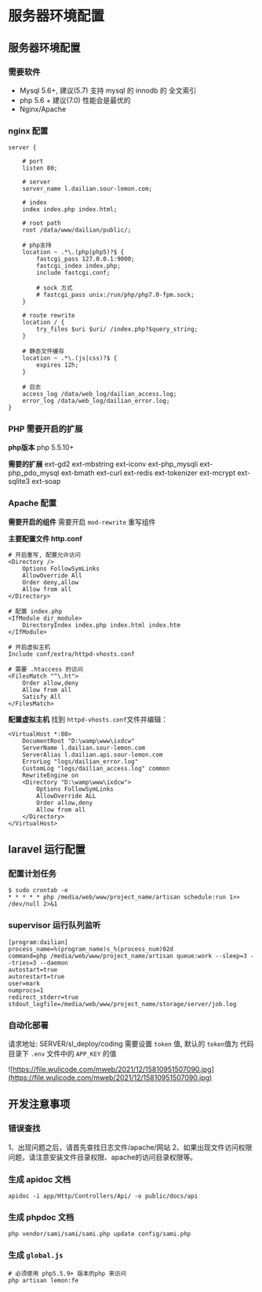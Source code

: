 # 服务器环境配置

## 服务器环境配置

### 需要软件

- Mysql 5.6+, 建议(5.7) 支持 mysql 的 innodb 的 全文索引
- php 5.6 + 建议(7.0) 性能会是最优的
- Nginx/Apache

### nginx 配置

```
server {

    # port
    listen 80;

    # server
    server_name l.dailian.sour-lemon.com;

    # index
    index index.php index.html;

    # root path
    root /data/www/dailian/public/;

    # php支持
    location ~ .*\.(php|php5)?$ {
        fastcgi_pass 127.0.0.1:9000;
        fastcgi_index index.php;
        include fastcgi.conf;

        # sock 方式
        # fastcgi_pass unix:/run/php/php7.0-fpm.sock;
    }

    # route rewrite
    location / {
        try_files $uri $uri/ /index.php?$query_string;
    }

    # 静态文件缓存
    location ~ .*\.(js|css)?$ {
        expires 12h;
    }

    # 日志
    access_log /data/web_log/dailian_access.log;
    error_log /data/web_log/dailian_error.log;
}
```

### PHP 需要开启的扩展

**php版本** php 5.5.10+

**需要的扩展** ext-gd2 ext-mbstring ext-iconv ext-php_mysqli ext-php_pdo_mysql ext-bmath ext-curl ext-redis ext-tokenizer ext-mcrypt ext-sqlite3 ext-soap

### Apache 配置

**需要开启的组件** 需要开启 `mod-rewrite` 重写组件

**主要配置文件 http.conf**

```
# 开启重写, 配置允许访问
<Directory />
    Options FollowSymLinks
    AllowOverride All
    Order deny,allow
    Allow from all
</Directory>

# 配置 index.php
<IfModule dir_module>
    DirectoryIndex index.php index.html index.htm
</IfModule>

# 开启虚拟主机
Include conf/extra/httpd-vhosts.conf

# 需要 .htaccess 的访问
<FilesMatch "^\.ht">
    Order allow,deny
    Allow from all
    Satisfy All
</FilesMatch>
```

**配置虚拟主机** 找到 `httpd-vhosts.conf`文件并编辑：

```
<VirtualHost *:80>
    DocumentRoot "D:\wamp\www\ixdcw"
    ServerName l.dailian.sour-lemon.com
    ServerAlias l.dailian.api.sour-lemon.com
    ErrorLog "logs/dailian_error.log"
    CustomLog "logs/dailian_access.log" common
    RewriteEngine on
    <Directory "D:\wamp\www\ixdcw">
        Options FollowSymLinks
        AllowOverride ALL
        Order allow,deny
        Allow from all
    </Directory>
</VirtualHost>
```

## laravel 运行配置

### 配置计划任务

```
$ sudo crontab -e
* * * * * php /media/web/www/project_name/artisan schedule:run 1>> /dev/null 2>&1
```

### supervisor 运行队列监听

```
[program:dailian]
process_name=%(program_name)s_%(process_num)02d
command=php /media/web/www/project_name/artisan queue:work --sleep=3 --tries=3 --daemon
autostart=true
autorestart=true
user=mark
numprocs=1
redirect_stderr=true
stdout_logfile=/media/web/www/project_name/storage/server/job.log
```

### 自动化部署

请求地址: SERVER/sl_deploy/coding 需要设置 `token` 值, 默认的 `token`值为 代码目录下 `.env` 文件中的 `APP_KEY` 的值

![https://file.wulicode.com/mweb/2021/12/15810951507090.jpg](https://file.wulicode.com/mweb/2021/12/15810951507090.jpg)

## 开发注意事项

### 错误查找

1、出现问题之后，请首先查找日志文件/apache/网站 2、如果出现文件访问权限问题，请注意安装文件目录权限、apache的访问目录权限等。

### 生成 apidoc 文档

```
apidoc -i app/Http/Controllers/Api/ -o public/docs/api
```

### 生成 phpdoc 文档

```
php vendor/sami/sami/sami.php update config/sami.php
```

### 生成 `global.js`

```
# 必须使用 php5.5.9+ 版本的php 来访问
php artisan lemon:fe
```